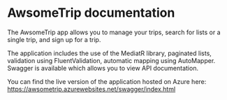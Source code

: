 # AwsomeTrip documentation

The AwsomeTrip app allows you to manage your trips, search for lists or a single trip, and sign up for a trip.

The application includes the use of the MediatR library, paginated lists, validation using FluentValidation, automatic mapping using AutoMapper. Swagger is available which allows you to view API documentation.

You can find the live version of the application hosted on Azure here: https://awsometrip.azurewebsites.net/swagger/index.html